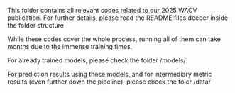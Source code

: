 This folder contains all relevant codes related to our 2025 WACV publication. 
For further details, please read the README files deeper inside the folder structure

While these codes cover the whole process, running all of them can take months due to the immense training times.

For already trained models, please check the folder /models/

For prediction results using these models, and for intermediary metric results (even further down the pipeline), please check the foler /data/